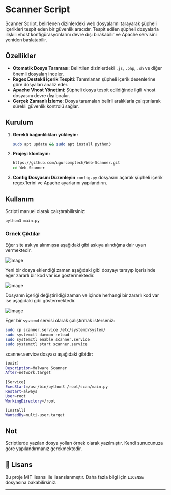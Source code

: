 # Scanner Script

Scanner Script, belirlenen dizinlerdeki web dosyalarını tarayarak şüpheli içerikleri tespit eden bir güvenlik aracıdır. Tespit edilen şüpheli dosyalarla ilişkili vhost konfigürasyonlarını devre dışı bırakabilir ve Apache servisini yeniden başlatabilir.

## Özellikler
- **Otomatik Dosya Taraması**: Belirtilen dizinlerdeki `.js`, `.php`, `.sh` ve diğer önemli dosyaları inceler.
- **Regex Destekli İçerik Tespiti**: Tanımlanan şüpheli içerik desenlerine göre dosyaları analiz eder.
- **Apache Vhost Yönetimi**: Şüpheli dosya tespit edildiğinde ilgili vhost dosyasını devre dışı bırakır.
- **Gerçek Zamanlı İzleme**: Dosya taramaları belirli aralıklarla çalıştırılarak sürekli güvenlik kontrolü sağlar.

##  Kurulum
1. **Gerekli bağımlılıkları yükleyin:**
   ```bash
   sudo apt update && sudo apt install python3
   ```
2. **Projeyi klonlayın:**
   ```bash
   https://github.com/ugurcomptech/Web-Scanner.git
   cd Web-Scanner
   ```
3. **Config Dosyasını Düzenleyin**
   `config.py` dosyasını açarak şüpheli içerik regex'lerini ve Apache ayarlarını yapılandırın.

## Kullanım
Scripti manuel olarak çalıştırabilirsiniz:
```bash
python3 main.py
```

### Örnek Çıktılar

Eğer site askıya alınmışsa aşağıdaki gibi askıya alındığına dair uyarı vermektedir. 

![image](https://github.com/user-attachments/assets/ca33a698-0d53-4613-9752-9e68938d5389)

Yeni bir dosya eklendiği zaman aşağıdaki gibi dosyayı tarayıp içerisinde eğer zararlı bir kod var ise göstermektedir.

![image](https://github.com/user-attachments/assets/c3976495-13bf-4d5f-ac11-a02038aa38fb)

Dosyanın içeriği değiştirildiği zaman ve içinde herhangi bir zararlı kod var ise aşağıdaki gibi göstermektedir.

![image](https://github.com/user-attachments/assets/3e38599c-75d5-4868-a4cd-ed77085faa42)


Eğer bir `systemd` servisi olarak çalıştırmak isterseniz:
```bash
sudo cp scanner.service /etc/systemd/system/
sudo systemctl daemon-reload
sudo systemctl enable scanner.service
sudo systemctl start scanner.service
```

scanner.service dosyası aşağıdaki gibidir:

```bash
[Unit]
Description=Malware Scanner
After=network.target

[Service]
ExecStart=/usr/bin/python3 /root/scan/main.py
Restart=always
User=root
WorkingDirectory=/root

[Install]
WantedBy=multi-user.target
```

## Not

Scriptlerde yazılan dosya yolları örnek olarak yazılmıştır. Kendi sunucunuza göre yapılandırmanız gerekmektedir.

## 📄 Lisans
Bu proje MIT lisansı ile lisanslanmıştır. Daha fazla bilgi için `LICENSE` dosyasına bakabilirsiniz.

---


